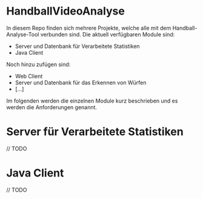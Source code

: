 # HandballVideoAnalyse

In diesem Repo finden sich mehrere Projekte, welche alle mit dem Handball-Analyse-Tool verbunden sind. Die aktuell verfügbaren Module sind:
* Server und Datenbank für Verarbeitete Statistiken
* Java Client

Noch hinzu zufügen sind:
* Web Client
* Server und Datenbank für das Erkennen von Würfen
* [...]

Im folgenden werden die einzelnen Module kurz beschrieben und es werden die Anforderungen genannt.

# Server für Verarbeitete Statistiken
 // TODO
# Java Client
 // TODO
